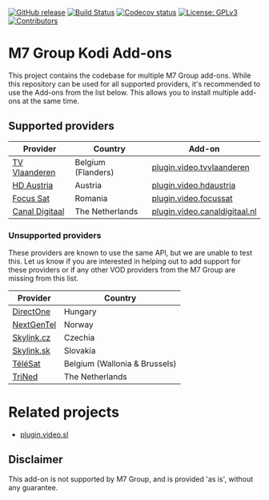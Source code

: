 [![GitHub release](https://img.shields.io/github/release/add-ons/plugin.video.tvvlaanderen.svg?include_prereleases)](https://github.com/add-ons/plugin.video.tvvlaanderen/releases)
[![Build Status](https://img.shields.io/github/workflow/status/add-ons/plugin.video.tvvlaanderen/CI/master)](https://github.com/add-ons/plugin.video.tvvlaanderen/actions?query=branch%3Amaster)
[![Codecov status](https://img.shields.io/codecov/c/github/add-ons/plugin.video.tvvlaanderen/master)](https://codecov.io/gh/add-ons/plugin.video.tvvlaanderen/branch/master)
[![License: GPLv3](https://img.shields.io/badge/License-GPLv3-yellow.svg)](https://opensource.org/licenses/GPL-3.0)
[![Contributors](https://img.shields.io/github/contributors/add-ons/plugin.video.tvvlaanderen.svg)](https://github.com/add-ons/plugin.video.tvvlaanderen/graphs/contributors)

# M7 Group Kodi Add-ons

This project contains the codebase for multiple M7 Group add-ons. While this repository can be used for all supported
providers, it's recommended to use the Add-ons from the list below. This allows you to install multiple add-ons at
the same time.

## Supported providers

| Provider                                           | Country                      | Add-on                                                                          |
|----------------------------------------------------|------------------------------|---------------------------------------------------------------------------------|
| [TV Vlaanderen](https://livetv.tv-vlaanderen.be/)  | Belgium (Flanders)           | [plugin.video.tvvlaanderen](brands/plugin.video.tvvlaanderen/README.md)         |
| [HD Austria](https://livetv.hdaustria.at/)         | Austria                      | [plugin.video.hdaustria](brands/plugin.video.hdaustria/README.md)               |
| [Focus Sat](https://livetv.focussat.ro/)           | Romania                      | [plugin.video.focussat](brands/plugin.video.focussat/README.md)                 |
| [Canal Digitaal](https://livetv.canaldigitaal.nl/) | The Netherlands              | [plugin.video.canaldigitaal.nl](brands/plugin.video.canaldigitaal.nl/README.md) |

### Unsupported providers

These providers are known to use the same API, but we are unable to test this. Let us know if you are interested in
helping out to add support for these providers or if any other VOD providers from the M7 Group are missing from this
list.

| Provider                                           | Country                       |
|----------------------------------------------------|-------------------------------|
| [DirectOne](https://livetv.directone.hu/)          | Hungary                       |
| [NextGenTel](https://nextgentel.tv/)               | Norway                        |
| [Skylink.cz](https://livetv.skylink.cz/)           | Czechia                       |
| [Skylink.sk](https://livetv.skylink.sk/)           | Slovakia                      |
| [TéléSat](https://livetv.telesat.be/)              | Belgium (Wallonia & Brussels) |
| [TriNed](https://livetv.trined.nl)                 | The Netherlands               |

# Related projects

- [plugin.video.sl](https://github.com/Sorien/plugin.video.sl)

## Disclaimer

This add-on is not supported by M7 Group, and is provided 'as is', without any guarantee.
